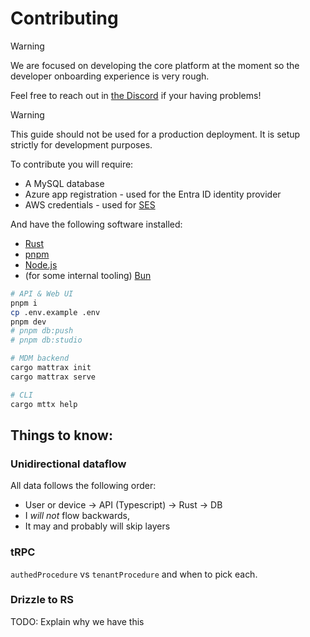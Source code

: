# Contributing

> [!WARNING]  
> We are focused on developing the core platform at the moment so the developer onboarding experience is very rough.
>
> Feel free to reach out in [the Discord](https://discord.gg/WPBHmDSfAn) if your having problems!

> [!WARNING]  
> This guide should not be used for a production deployment. It is setup strictly for development purposes.


To contribute you will require:
 - A MySQL database
 - Azure app registration - used for the Entra ID identity provider
 - AWS credentials - used for [SES](https://aws.amazon.com/ses)

And have the following software installed:
 - [Rust](https://www.rust-lang.org)
 - [pnpm](https://pnpm.io)
 - [Node.js](https://nodejs.org)
 - (for some internal tooling) [Bun](https://bun.sh)

```bash
# API & Web UI
pnpm i
cp .env.example .env
pnpm dev
# pnpm db:push
# pnpm db:studio

# MDM backend
cargo mattrax init
cargo mattrax serve

# CLI
cargo mttx help
```

## Things to know:

### Unidirectional dataflow

All data follows the following order:
 - User or device -> API (Typescript) -> Rust -> DB
 - I *will not* flow backwards,
 - It may and probably will skip layers

### tRPC

`authedProcedure` vs `tenantProcedure` and when to pick each.

### Drizzle to RS

TODO: Explain why we have this
